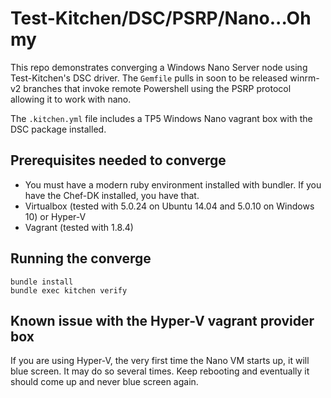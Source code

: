 # Test-Kitchen/DSC/PSRP/Nano...Oh my

This repo demonstrates converging a Windows Nano Server node using Test-Kitchen's DSC driver. The `Gemfile` pulls in soon to be released winrm-v2 branches that invoke remote Powershell using the PSRP protocol allowing it to work with nano.

The `.kitchen.yml` file includes a TP5 Windows Nano vagrant box with the DSC package installed.

## Prerequisites needed to converge

- You must have a modern ruby environment installed with bundler. If you have the Chef-DK installed, you have that.
- Virtualbox (tested with 5.0.24 on Ubuntu 14.04 and 5.0.10 on Windows 10) or Hyper-V
- Vagrant (tested with 1.8.4)

## Running the converge

```
bundle install
bundle exec kitchen verify
```

## Known issue with the Hyper-V vagrant provider box

If you are using Hyper-V, the very first time the Nano VM starts up, it will blue screen. It may do so several times. Keep rebooting and eventually it should come up and never blue screen again.
